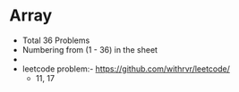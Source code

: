 # Array

- Total 36 Problems
- Numbering from (1 - 36) in the sheet
-
- leetcode problem:- https://github.com/withrvr/leetcode/
  - 11, 17
